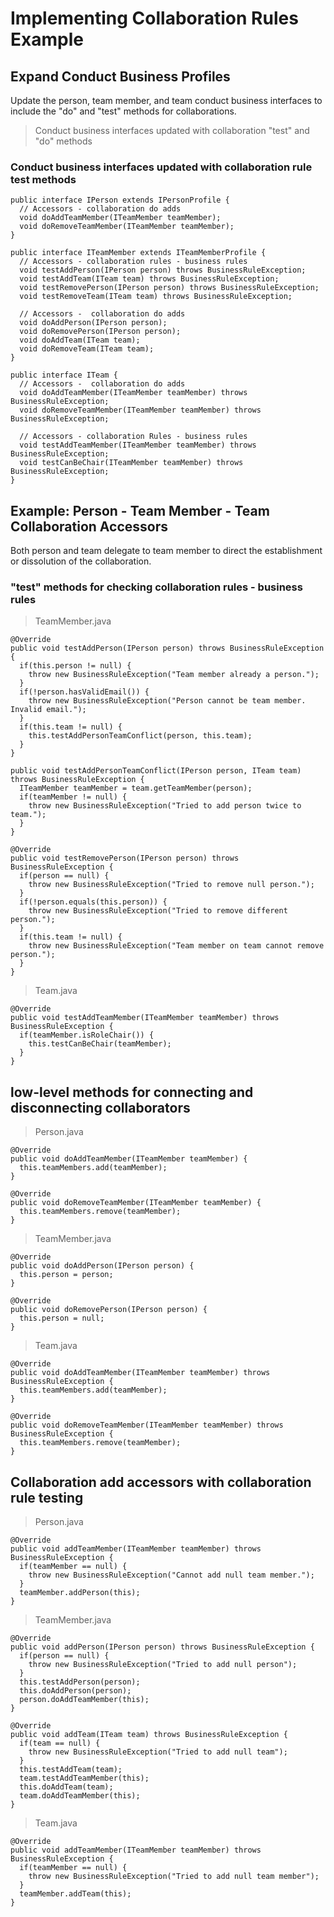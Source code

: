 # Implementing Collaboration Rules Example

## Expand Conduct Business Profiles

Update the person, team member, and team conduct business interfaces to include the "do" and "test" methods for collaborations.

> Conduct business interfaces updated with collaboration "test" and "do" methods

### Conduct business interfaces updated with collaboration rule test methods

```
public interface IPerson extends IPersonProfile {
  // Accessors - collaboration do adds
  void doAddTeamMember(ITeamMember teamMember);
  void doRemoveTeamMember(ITeamMember teamMember);
}
```

```
public interface ITeamMember extends ITeamMemberProfile {
  // Accessors - collaboration rules - business rules
  void testAddPerson(IPerson person) throws BusinessRuleException;
  void testAddTeam(ITeam team) throws BusinessRuleException;
  void testRemovePerson(IPerson person) throws BusinessRuleException;
  void testRemoveTeam(ITeam team) throws BusinessRuleException;

  // Accessors -  collaboration do adds
  void doAddPerson(IPerson person);
  void doRemovePerson(IPerson person);
  void doAddTeam(ITeam team);
  void doRemoveTeam(ITeam team);
}
```

```
public interface ITeam {
  // Accessors -  collaboration do adds
  void doAddTeamMember(ITeamMember teamMember) throws BusinessRuleException;
  void doRemoveTeamMember(ITeamMember teamMember) throws BusinessRuleException;

  // Accessors - collaboration Rules - business rules
  void testAddTeamMember(ITeamMember teamMember) throws BusinessRuleException;
  void testCanBeChair(ITeamMember teamMember) throws BusinessRuleException;
}
```

## Example: Person - Team Member - Team Collaboration Accessors

Both person and team delegate to team member to direct the establishment or dissolution of the collaboration.

### "test" methods for checking collaboration rules - business rules

> TeamMember.java

```
@Override
public void testAddPerson(IPerson person) throws BusinessRuleException {
  if(this.person != null) {
    throw new BusinessRuleException("Team member already a person.");
  }
  if(!person.hasValidEmail()) {
    throw new BusinessRuleException("Person cannot be team member. Invalid email.");
  }
  if(this.team != null) {
    this.testAddPersonTeamConflict(person, this.team);
  }
}

public void testAddPersonTeamConflict(IPerson person, ITeam team) throws BusinessRuleException {
  ITeamMember teamMember = team.getTeamMember(person);
  if(teamMember != null) {
    throw new BusinessRuleException("Tried to add person twice to team.");
  }
}

@Override
public void testRemovePerson(IPerson person) throws BusinessRuleException {
  if(person == null) {
    throw new BusinessRuleException("Tried to remove null person.");
  }
  if(!person.equals(this.person)) {
    throw new BusinessRuleException("Tried to remove different person.");
  }
  if(this.team != null) {
    throw new BusinessRuleException("Team member on team cannot remove person.");
  }
}
```

> Team.java

```
@Override
public void testAddTeamMember(ITeamMember teamMember) throws BusinessRuleException {
  if(teamMember.isRoleChair()) {
    this.testCanBeChair(teamMember);
  }
}
```

## low-level methods for connecting and disconnecting collaborators

> Person.java

```
@Override
public void doAddTeamMember(ITeamMember teamMember) {
  this.teamMembers.add(teamMember);
}

@Override
public void doRemoveTeamMember(ITeamMember teamMember) {
  this.teamMembers.remove(teamMember);
}
```

> TeamMember.java

```
@Override
public void doAddPerson(IPerson person) {
  this.person = person;
}

@Override
public void doRemovePerson(IPerson person) {
  this.person = null;
}
```

> Team.java

```
@Override
public void doAddTeamMember(ITeamMember teamMember) throws BusinessRuleException {
  this.teamMembers.add(teamMember);
}

@Override
public void doRemoveTeamMember(ITeamMember teamMember) throws BusinessRuleException {
  this.teamMembers.remove(teamMember);
}
```

## Collaboration add accessors with collaboration rule testing

> Person.java

```
@Override
public void addTeamMember(ITeamMember teamMember) throws BusinessRuleException {
  if(teamMember == null) {
    throw new BusinessRuleException("Cannot add null team member.");
  }
  teamMember.addPerson(this);
}
```

> TeamMember.java

```
@Override
public void addPerson(IPerson person) throws BusinessRuleException {
  if(person == null) {
    throw new BusinessRuleException("Tried to add null person");
  }
  this.testAddPerson(person);
  this.doAddPerson(person);
  person.doAddTeamMember(this);
}

@Override
public void addTeam(ITeam team) throws BusinessRuleException {
  if(team == null) {
    throw new BusinessRuleException("Tried to add null team");
  }
  this.testAddTeam(team);
  team.testAddTeamMember(this);
  this.doAddTeam(team);
  team.doAddTeamMember(this);
}
```

> Team.java

```
@Override
public void addTeamMember(ITeamMember teamMember) throws BusinessRuleException {
  if(teamMember == null) {
    throw new BusinessRuleException("Tried to add null team member");
  }
  teamMember.addTeam(this);
}
```
